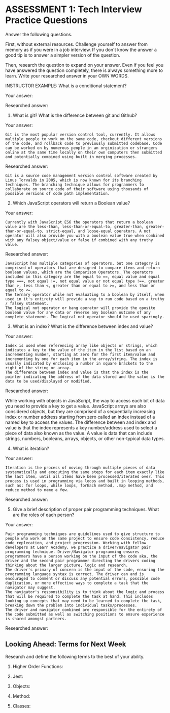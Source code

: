 # ASSESSMENT 1: Tech Interview Practice Questions
Answer the following questions.

First, without external resources. Challenge yourself to answer from memory as if you were in a job interview. If you don't know the answer a good tip is to answer a simpler version of the question.

Then, research the question to expand on your answer. Even if you feel you have answered the question completely, there is always something more to learn. Write your researched answer in your OWN WORDS.

INSTRUCTOR EXAMPLE: What is a conditional statement?

  Your answer:

  Researched answer:



1. What is git? What is the difference between git and Github?

  Your answer:
    
    Git is the most popular version control tool, currently. It allows multiple people to work on the same code, checkout different versions of the code, and rollback code to previously submitted codebase. Code can be worked on by numerous people in an orginization or strangers online at the same time locally on their own computers then submitted and potentially combined using built in merging processes.
    

  Researched answer:

    Git is a source code management version control software created by Linus Torvalds in 2005, which is now known for its branching techniques. The branching technique allows for programmers to collaborate on source code of their software using thousands of possible versions of code path implementation. 



2. Which JavaScript operators will return a Boolean value?

  Your answer:

    Currently with JavaScript ES6 the operators that return a boolean value are the less-than, less-than-or-equal-to, greater-than, greater-than-or-equal-to, strict-equal, and loose-equal operators. A not operator will also provide you with a boolean value true when combined with any falsey object/value or false if combined with any truthy value.

  Researched answer:

    JavaScript has multiple categories of operators, but one category is comprised of operators that are designed to compare items and return boolean values, which are the Comparison Operators. The operators included in this category are the equal to ==, equal value and equal type ===, not equal !=, not equal value or not equal type !==, greater than >, less than <, greater than or equal to >=, and less than or equal to <=.
    The ternary operator while not evaluating to a boolean by itself, when used in it's entirety will provide a way to run code based on a truthy / falsey statement.
    The logical not operator or bang operator will provide the oposite boolean value for any data or reverse any boolean outcome of any complete statement. The logical not operator should be used sparingly.

3. What is an index? What is the difference between index and value?

  Your answer:

    Index is used when referencing array like objects or strings, which indicates a key to the value of the item in the list based on an incrementing number, starting at zero for the first item/value and incrementing by one for each item in the array/string. The index is usually indicated by enclosing a number in square brackets to the right of the string or array. 
    The difference between index and value is that the index is the pointer indicating the address of the data stored and the value is the data to be used/displayed or modified.

  Researched answer:

  While working with objects in JavaScript, the way to access each bit of data you need to provide a key to get a value. JavaScript arrays are also considered objects, but they are comprised of a sequentially increasing index or number address starting from zero called an index instead of a named key to access the values.
  The difference between and index and value is that the index represents a key number/address used to select a piece of data also known as the value. A value is data that can include strings, numbers, booleans, arrays, objects, or other non-typical data types.

4. What is iteration?

  Your answer:

    Iteration is the process of moving through multiple pieces of data systematically and executing the same steps for each item exactly like the last item, until all items have been processed/iterated over. This process is used in programming via loops and built in looping methods, such as: for loops, while loops, forEach method, .map method, and reduce method to name a few.

  Researched answer:



5. Give a brief description of proper pair programming techniques. What are the roles of each person?

  Your answer:

    Pair programming techniques are guidelines used to give structure to people who work on the same project to ensure code consistency, reduce code replecation, and project progression. Working with fellow developers at Learn Academy, we practice a driver/navigator pair programming technique. Driver/Navigator programming ensures programmers have a person working on the input of the code aka, the driver and the second pair programmer directing the drivers coding thinking about the larger picture, logic and research.
    The driver's primary of concern is the input of the code, ensuring the programming language syntax is correct. The driver can and is encouraged to comment or discuss any potential errors, possible code duplication, or more effective ways to complete a task that the navigator may suggest. 
    The navigator's responsibility is to think about the logic and process that will be required to complete the task at hand. This includes looking up concepts that may need to be learned to complete the task, breaking down the problem into individual tasks/processes.
    The driver and navigator combined are responsible for the entirety of the code submitted as well as switching positions to ensure experience is shared amongst partners. 

  Researched answer:



## Looking Ahead: Terms for Next Week

Research and define the following terms to the best of your ability.

1. Higher Order Functions:

2. Jest:

3. Objects:

4. Method:

5. Classes:
